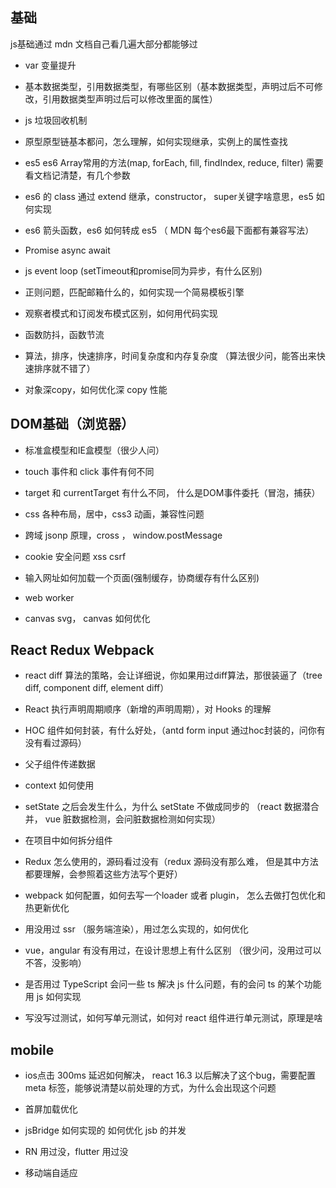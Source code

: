 
## 基础
js基础通过 mdn 文档自己看几遍大部分都能够过

* var 变量提升

* 基本数据类型，引用数据类型，有哪些区别（基本数据类型，声明过后不可修改，引用数据类型声明过后可以修改里面的属性）

* js 垃圾回收机制

* 原型原型链基本都问，怎么理解，如何实现继承，实例上的属性查找

* es5 es6 Array常用的方法(map, forEach, fill, findIndex, reduce, filter) 需要看文档记清楚，有几个参数

* es6 的 class 通过 extend 继承，constructor， super关键字啥意思，es5 如何实现

* es6 箭头函数，es6 如何转成 es5 （ MDN 每个es6最下面都有兼容写法）

* Promise async await 

* js  event loop (setTimeout和promise同为异步，有什么区别)

* 正则问题，匹配邮箱什么的，如何实现一个简易模板引擎

* 观察者模式和订阅发布模式区别，如何用代码实现

* 函数防抖，函数节流

* 算法，排序，快速排序，时间复杂度和内存复杂度 （算法很少问，能答出来快速排序就不错了）

* 对象深copy，如何优化深 copy 性能

## DOM基础（浏览器）

* 标准盒模型和IE盒模型（很少人问）

* touch 事件和 click 事件有何不同

* target 和 currentTarget 有什么不同， 什么是DOM事件委托（冒泡，捕获）

* css 各种布局，居中，css3 动画，兼容性问题

* 跨域 jsonp 原理，cross ， window.postMessage

* cookie 安全问题 xss csrf

* 输入网址如何加载一个页面(强制缓存，协商缓存有什么区别)

* web worker

* canvas svg， canvas 如何优化

## React Redux Webpack

* react diff 算法的策略，会让详细说，你如果用过diff算法，那很装逼了（tree diff, component diff, element diff）

* React 执行声明周期顺序（新增的声明周期），对 Hooks 的理解

* HOC 组件如何封装，有什么好处，（antd form input 通过hoc封装的，问你有没有看过源码）

* 父子组件传递数据

* context 如何使用

* setState 之后会发生什么，为什么 setState 不做成同步的 （react 数据潜合并， vue 脏数据检测，会问脏数据检测如何实现）

* 在项目中如何拆分组件

* Redux 怎么使用的，源码看过没有（redux 源码没有那么难， 但是其中方法都要理解，会参照着这些方法写个更好）

* webpack 如何配置，如何去写一个loader 或者 plugin， 怎么去做打包优化和热更新优化

* 用没用过 ssr （服务端渲染），用过怎么实现的，如何优化

* vue，angular 有没有用过，在设计思想上有什么区别 （很少问，没用过可以不答，没影响）

* 是否用过 TypeScript 会问一些 ts 解决 js 什么问题，有的会问 ts 的某个功能用 js 如何实现 

* 写没写过测试，如何写单元测试，如何对 react 组件进行单元测试，原理是啥

## mobile

* ios点击 300ms 延迟如何解决， react 16.3 以后解决了这个bug，需要配置 meta 标签，能够说清楚以前处理的方式，为什么会出现这个问题

* 首屏加载优化

* jsBridge 如何实现的 如何优化 jsb 的并发

* RN 用过没，flutter 用过没

* 移动端自适应



